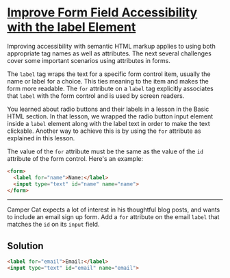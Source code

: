 # [Improve Form Field Accessibility with the label Element](https://learn.freecodecamp.org/responsive-web-design/applied-accessibility/improve-form-field-accessibility-with-the-label-element)

Improving accessibility with semantic HTML markup applies to using both appropriate tag names as well as attributes. The next several challenges cover some important scenarios using attributes in forms.

The `label` tag wraps the text for a specific form control item, usually the name or label for a choice. This ties meaning to the item and makes the form more readable. The `for` attribute on a `label` tag explicitly associates that `label` with the form control and is used by screen readers.

You learned about radio buttons and their labels in a lesson in the Basic HTML section. In that lesson, we wrapped the radio button input element inside a `label` element along with the label text in order to make the text clickable. Another way to achieve this is by using the `for` attribute as explained in this lesson.

The value of the `for` attribute must be the same as the value of the `id` attribute of the form control. Here's an example:

```html
<form>
  <label for="name">Name:</label>
  <input type="text" id="name" name="name">
</form>
```

---

Camper Cat expects a lot of interest in his thoughtful blog posts, and wants to include an email sign up form. Add a `for` attribute on the email `label` that matches the `id` on its `input` field.

## Solution

```html
<label for="email">Email:</label>
<input type="text" id="email" name="email">
```